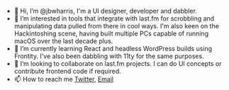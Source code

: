 - 👋 Hi, I’m @jbwharris, I'm a UI designer, developer and dabbler. 
- 👀 I’m interested in tools that integrate with last.fm for scrobbling and manipulating data pulled from there in cool ways. I'm also keen on the Hackintoshing scene, having built multiple PCs capable of running macOS over the last decade plus. 
- 🌱 I’m currently learning React and headless WordPress builds using Frontity. I've also been dabbling with 11ty for the same purposes.
- 💞️ I’m looking to collaborate on last.fm projects. I can do UI concepts or contribute frontend code if required.
- 📫 How to reach me [Twitter](https://twitter.com/jbwharris), [Email](mailto:hi@jbwharr.is)

<!---
jbwharris/jbwharris is a ✨ special ✨ repository because its `README.md` (this file) appears on your GitHub profile.
You can click the Preview link to take a look at your changes.
--->
